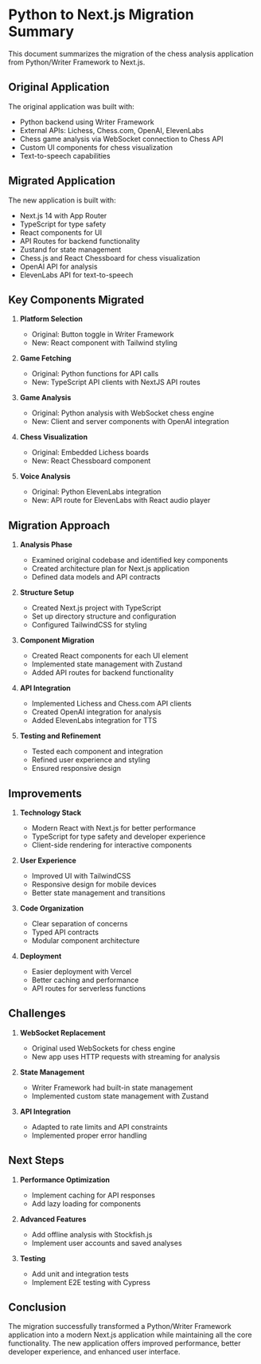 # Python to Next.js Migration Summary

This document summarizes the migration of the chess analysis application from Python/Writer Framework to Next.js.

## Original Application

The original application was built with:
- Python backend using Writer Framework
- External APIs: Lichess, Chess.com, OpenAI, ElevenLabs
- Chess game analysis via WebSocket connection to Chess API
- Custom UI components for chess visualization
- Text-to-speech capabilities

## Migrated Application

The new application is built with:
- Next.js 14 with App Router
- TypeScript for type safety
- React components for UI
- API Routes for backend functionality
- Zustand for state management
- Chess.js and React Chessboard for chess visualization
- OpenAI API for analysis
- ElevenLabs API for text-to-speech

## Key Components Migrated

1. **Platform Selection**
   - Original: Button toggle in Writer Framework
   - New: React component with Tailwind styling

2. **Game Fetching**
   - Original: Python functions for API calls
   - New: TypeScript API clients with NextJS API routes

3. **Game Analysis**
   - Original: Python analysis with WebSocket chess engine
   - New: Client and server components with OpenAI integration

4. **Chess Visualization**
   - Original: Embedded Lichess boards
   - New: React Chessboard component

5. **Voice Analysis**
   - Original: Python ElevenLabs integration
   - New: API route for ElevenLabs with React audio player

## Migration Approach

1. **Analysis Phase**
   - Examined original codebase and identified key components
   - Created architecture plan for Next.js application
   - Defined data models and API contracts

2. **Structure Setup**
   - Created Next.js project with TypeScript
   - Set up directory structure and configuration
   - Configured TailwindCSS for styling

3. **Component Migration**
   - Created React components for each UI element
   - Implemented state management with Zustand
   - Added API routes for backend functionality

4. **API Integration**
   - Implemented Lichess and Chess.com API clients
   - Created OpenAI integration for analysis
   - Added ElevenLabs integration for TTS

5. **Testing and Refinement**
   - Tested each component and integration
   - Refined user experience and styling
   - Ensured responsive design

## Improvements

1. **Technology Stack**
   - Modern React with Next.js for better performance
   - TypeScript for type safety and developer experience
   - Client-side rendering for interactive components

2. **User Experience**
   - Improved UI with TailwindCSS
   - Responsive design for mobile devices
   - Better state management and transitions

3. **Code Organization**
   - Clear separation of concerns
   - Typed API contracts
   - Modular component architecture

4. **Deployment**
   - Easier deployment with Vercel
   - Better caching and performance
   - API routes for serverless functions

## Challenges

1. **WebSocket Replacement**
   - Original used WebSockets for chess engine
   - New app uses HTTP requests with streaming for analysis

2. **State Management**
   - Writer Framework had built-in state management
   - Implemented custom state management with Zustand

3. **API Integration**
   - Adapted to rate limits and API constraints
   - Implemented proper error handling

## Next Steps

1. **Performance Optimization**
   - Implement caching for API responses
   - Add lazy loading for components

2. **Advanced Features**
   - Add offline analysis with Stockfish.js
   - Implement user accounts and saved analyses

3. **Testing**
   - Add unit and integration tests
   - Implement E2E testing with Cypress

## Conclusion

The migration successfully transformed a Python/Writer Framework application into a modern Next.js application while maintaining all the core functionality. The new application offers improved performance, better developer experience, and enhanced user interface.